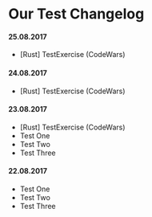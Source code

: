 # Our Test Changelog

#### 25.08.2017

* [Rust] TestExercise (CodeWars)

#### 24.08.2017

* [Rust] TestExercise (CodeWars)

#### 23.08.2017

* [Rust] TestExercise (CodeWars)
* Test One
* Test Two
* Test Three

#### 22.08.2017

* Test One
* Test Two
* Test Three
